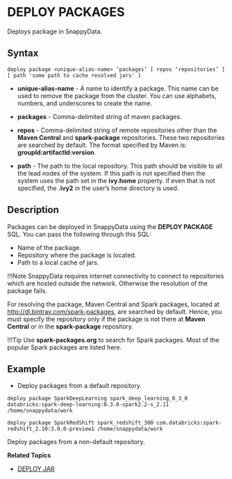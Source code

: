 # DEPLOY PACKAGES

Deploys package in SnappyData.

## Syntax 

```pre
deploy package <unique-alias-name> ‘packages’ [ repos ‘repositories’ ] [ path 'some path to cache resolved jars' ]
```
*	**unique-alias-name** - A name to identify a package. This name can be used to remove the package from the cluster.  You can use alphabets, numbers, and underscores to create the name.

*	**packages** - Comma-delimited string of maven packages. 

*	**repos** - Comma-delimited string of remote repositories other than the **Maven Central** and **spark-package** repositories. These two repositories are searched by default.  The format specified by Maven is: **groupId:artifactId:version**.

*	**path** - The path to the local repository. This path should be visible to all the lead nodes of the system. If this path is not specified then the system uses the path set in the **ivy.home** property. if even that is not specified, the **.ivy2** in the user’s home directory is used.

## Description

Packages can be deployed in SnappyData using the **DEPLOY PACKAGE** SQL. You can pass the following through this SQL:

*	Name of the package.
*	Repository where the package is located.
*	Path to a local cache of jars.

!!!Note
	SnappyData requires internet connectivity to connect to repositories which are hosted outside the network. Otherwise the resolution of the package fails.

For resolving the package, Maven Central and Spark packages, located at http://dl.bintray.com/spark-packages, are searched by default. Hence, you must specify the repository only if the package is not there at **Maven Central** or in the **spark-package** repository.

!!!Tip
	Use **spark-packages.org** to search for Spark packages. Most of the popular Spark packages are listed here.

## Example 

*	Deploy packages from a default repository.
	
```
deploy package SparkDeepLearning spark_deep_learning_0_3_0 databricks:spark-deep-learning:0.3.0-spark2.2-s_2.11 /home/snappydata/work
```

```pre
deploy package SparkRedShift spark_redshift_300 com.databricks:spark-redshift_2.10:3.0.0-preview1 /home/snappydata/work
```

Deploy packages from a non-default repository.

**Related Topics**</br>

* [DEPLOY JAR](deploy_jar.md)
